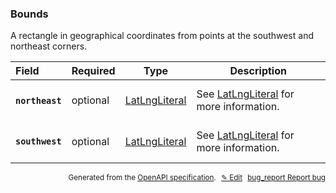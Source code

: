 <!--- This is a generated file, do not edit! -->
<!--- [START woosmap_http_schema_bounds] -->
<h3 class="schema-object" id="Bounds">Bounds</h3>

A rectangle in geographical coordinates from points at the southwest and northeast corners.

| Field                                                                                             | Required | Type                                            | Description                                                               |
| :------------------------------------------------------------------------------------------------ | -------- | ----------------------------------------------- | ------------------------------------------------------------------------- |
| <h4 id="Bounds-northeast" class="add-link schema-object-property-key"><code>northeast</code></h4> | optional | [LatLngLiteral](#LatLngLiteral "LatLngLiteral") | See [LatLngLiteral](#LatLngLiteral "LatLngLiteral") for more information. |
| <h4 id="Bounds-southwest" class="add-link schema-object-property-key"><code>southwest</code></h4> | optional | [LatLngLiteral](#LatLngLiteral "LatLngLiteral") | See [LatLngLiteral](#LatLngLiteral "LatLngLiteral") for more information. |

<p style="text-align: right; font-size: smaller;">Generated from the <a data-label="openapi-github" href="https://github.com/woosmap/openapi-specification" title="Woosmap OpenAPI Specification" class="external">OpenAPI specification</a>.
<a data-label="openapi-github-woosmap-http-schema-bounds" data-action="edit" style="margin-left: 5px;" href="https://github.com/woosmap/openapi-specification/blob/main/specification/schemas/Bounds.yml" title="Edit on GitHub">✎ Edit</a>
<a data-label="openapi-github-woosmap-http-schema-bounds" data-action="bug" style="margin-left: 5px;" href="https://github.com/woosmap/openapi-specification/issues/new?assignees=&labels=type%3A+bug%2C+triage+me&template=bug_report.md&title=[schemas] Bug - Bounds" title="File bug for schemas on GitHub"><span class="material-icons">bug_report</span> Report bug</a>
</p>

<!--- [END woosmap_http_schema_bounds] -->
